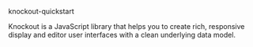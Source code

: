 knockout-quickstart

Knockout is a JavaScript library that helps you to create rich, responsive display and editor user interfaces with a clean underlying data model.

